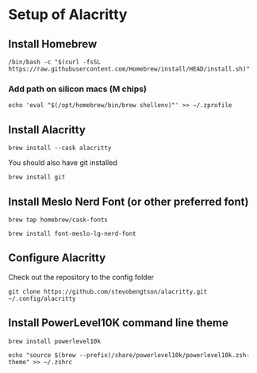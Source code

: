 # Setup of Alacritty

## Install Homebrew

`/bin/bash -c "$(curl -fsSL https://raw.githubusercontent.com/Homebrew/install/HEAD/install.sh)"`

### Add path on silicon macs (M chips)

`echo 'eval "$(/opt/homebrew/bin/brew shellenv)"' >> ~/.zprofile`

## Install Alacritty

`brew install --cask alacritty`

You should also have git installed

`brew install git`

## Install Meslo Nerd Font (or other preferred font)

`brew tap homebrew/cask-fonts`

`brew install font-meslo-lg-nerd-font`

## Configure Alacritty

Check out the repository to the config folder

`git clone https://github.com/stevobengtson/alacritty.git ~/.config/alacritty`

## Install PowerLevel10K command line theme

`brew install powerlevel10k`

`echo "source $(brew --prefix)/share/powerlevel10k/powerlevel10k.zsh-theme" >> ~/.zshrc`
